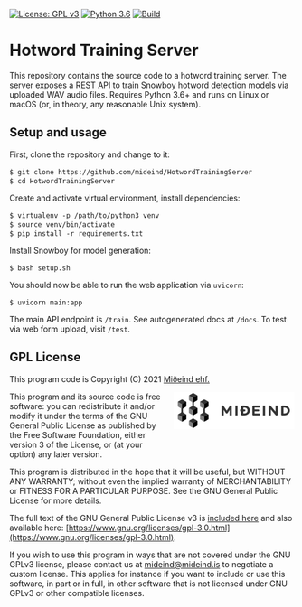 [![License: GPL v3](https://img.shields.io/badge/License-GPLv3-blue.svg)](https://www.gnu.org/licenses/gpl-3.0)
[![Python 3.6](https://img.shields.io/badge/python-3.6-blue.svg)](https://www.python.org/downloads/release/python-360/)
[![Build](https://github.com/mideind/HotwordTrainingServer/actions/workflows/python-app.yml/badge.svg)]()

# Hotword Training Server

This repository contains the source code to a hotword training server.
The server exposes a REST API to train Snowboy hotword detection models
via uploaded WAV audio files. Requires Python 3.6+ and runs on Linux
or macOS (or, in theory, any reasonable Unix system).

## Setup and usage

First, clone the repository and change to it:

```
$ git clone https://github.com/mideind/HotwordTrainingServer
$ cd HotwordTrainingServer
```

Create and activate virtual environment, install dependencies:

```
$ virtualenv -p /path/to/python3 venv
$ source venv/bin/activate
$ pip install -r requirements.txt
```

Install Snowboy for model generation:

```
$ bash setup.sh
```

You should now be able to run the web application via `uvicorn`:

```
$ uvicorn main:app
```

The main API endpoint is `/train`. See autogenerated docs at `/docs`. To test
via web form upload, visit `/test`.

## GPL License

This program code is Copyright (C) 2021 [Miðeind ehf.](https://mideind.is)

<a href="https://mideind.is"><img src="img/mideind_logo.png" alt="Miðeind ehf." 
width="214" height="66" align="right" style="margin-left:20px; margin-bottom: 20px;"></a>

This program and its source code is free software: you can redistribute it and/or modify it
under the terms of the GNU General Public License as published by the Free
Software Foundation, either version 3 of the License, or (at your option) any later
version.

This program is distributed in the hope that it will be useful, but WITHOUT
ANY WARRANTY; without even the implied warranty of MERCHANTABILITY or FITNESS FOR
A PARTICULAR PURPOSE. See the GNU General Public License for more details.

The full text of the GNU General Public License v3 is
[included here](LICENSE.txt)
and also available here:
[https://www.gnu.org/licenses/gpl-3.0.html](https://www.gnu.org/licenses/gpl-3.0.html).

If you wish to use this program in ways that are not covered under the
GNU GPLv3 license, please contact us at [mideind@mideind.is](mailto:mideind@mideind.is)
to negotiate a custom license. This applies for instance if you want to include or use
this software, in part or in full, in other software that is not licensed under
GNU GPLv3 or other compatible licenses.
